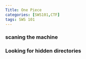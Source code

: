 ```yaml
---
Title: One Piece
categories: [SWS101,CTF]
tags: SWS 101
---
```

### scaning the machine 

### Looking for hidden directories 

### 